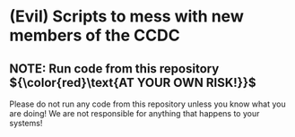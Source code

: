 # (Evil) Scripts to mess with new members of the CCDC
## NOTE: Run code from this repository ${\color{red}\text{AT YOUR OWN RISK!}}$ 
Please do not run any code from this repository unless you know what you are doing! We are not responsible for anything that happens to your systems!
